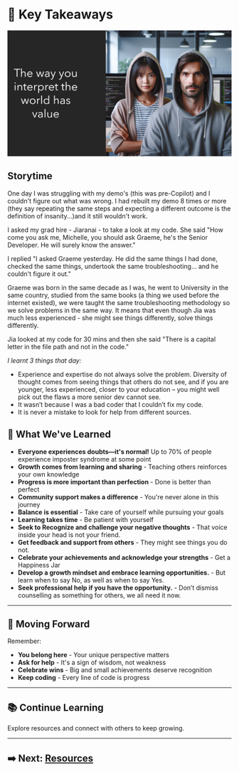 # 📝 Key Takeaways

![Key Insights](assets/value.png)

## Storytime

One day I was struggling with my demo's (this was pre-Copilot) and I couldn't figure out what was wrong. I had rebuilt my demo 8 times or more (they say repeating the same steps and expecting a different outcome is the definition of insanity...)and it still wouldn't work. 

I asked my grad hire - Jiaranai - to take a look at my code. She said "How come you ask me, Michelle, you should ask Graeme, he's the Senior Developer. He will surely know the answer."  

I replied "I asked Graeme yesterday. He did the same things I had done, checked the same things, undertook the same troubleshooting... and he couldn't figure it out."  

Graeme was born in the same decade as I was, he went to University in the same country, studied from the same books (a thing we used before the internet existed), we were taught the same troubleshooting methodology so we solve problems in the same way. It means that even though Jia was much less experienced - she might see things differently, solve things differently.

Jia looked at my code for 30 mins and then she said "There is a capital letter in the file path and not in the code."  

*I learnt 3 things that day:*

- Experience and expertise do not always solve the problem. Diversity of thought comes from seeing things that others do not see, and if you are younger, less experienced, closer to your education – you might well pick out the flaws a more senior dev cannot see.
- It wasn’t because I was a bad coder that I couldn’t fix my code.
- It is never a mistake to look for help from different sources. 


## 🎯 What We've Learned

- **Everyone experiences doubts—it's normal!** Up to 70% of people experience imposter syndrome at some point
- **Growth comes from learning and sharing** - Teaching others reinforces your own knowledge
- **Progress is more important than perfection** - Done is better than perfect
- **Community support makes a difference** - You're never alone in this journey
- **Balance is essential** - Take care of yourself while pursuing your goals
- **Learning takes time** - Be patient with yourself
- **Seek to Recognize and challenge your negative thoughts** - That voice inside your head is not your friend.   
- **Get feedback and support from others** - They might see things you do not.
- **Celebrate your achievements and acknowledge your strengths** - Get a Happiness Jar  
- **Develop a growth mindset and embrace learning opportunities.** - But learn when to say No, as well as when to say Yes.  
- **Seek professional help if you have the opportunity.** - Don’t dismiss counselling as something for others, we all need it now.  


---

## 💪 Moving Forward

Remember:
- **You belong here** - Your unique perspective matters  
- **Ask for help** - It's a sign of wisdom, not weakness  
- **Celebrate wins** - Big and small achievements deserve recognition  
- **Keep coding** - Every line of code is progress  

---

## 📚 Continue Learning

Explore resources and connect with others to keep growing.

---

## ➡️ Next: [Resources](resources.md)
